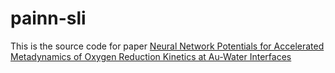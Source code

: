 # painn-sli
This is the source code for paper [Neural Network Potentials for Accelerated Metadynamics of Oxygen Reduction Kinetics at Au-Water Interfaces](10.26434/chemrxiv-2022-b1pt5)
